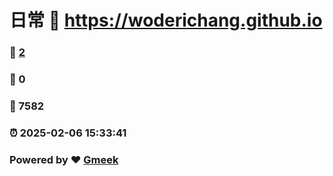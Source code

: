 # 日常 :link: https://woderichang.github.io 
### :page_facing_up: [2](https://woderichang.github.io/tag.html) 
### :speech_balloon: 0 
### :hibiscus: 7582 
### :alarm_clock: 2025-02-06 15:33:41 
### Powered by :heart: [Gmeek](https://github.com/Meekdai/Gmeek)
